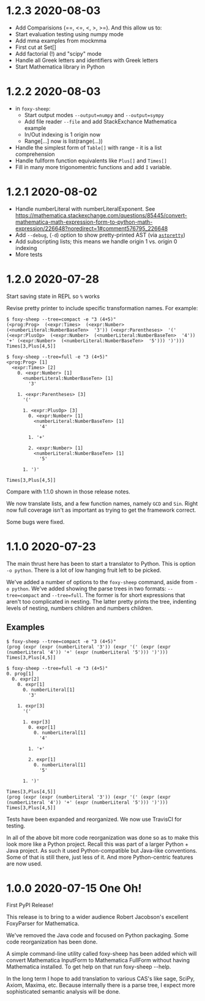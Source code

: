 1.2.3 2020-08-03
================

* Add Comparisions (==, <=, <, >, >=). And this allow us to:
* Start evaluation testing using numpy mode
* Add mma examples from mockmma
* First cut at Set[]
* Add factorial (!) and "scipy" mode
* Handle all Greek letters and identifiers with Greek letters
* Start Mathematica library in Python

1.2.2 2020-08-03
================

* in `foxy-sheep`:
  - Start output modes `--output=numpy` and `--output=sympy`
  - Add file reader `--file` and add StackExchance Mathematica example
  - In/Out indexing is 1 origin now
  - Range[...] now is list(range(...))
* Handle the simplest form of `Table[]` with range - it is a list comprehension
* Handle fullform function equivalents like `Plus[]` and `Times[]`
* Fill in many more trigonomentric functions and add `I` variable.

1.2.1 2020-08-02
================

* Handle numberLiteral with numberLiteralExponent. See https://mathematica.stackexchange.com/questions/85445/convert-mathematica-math-expression-form-to-python-math-expression/226648?noredirect=1#comment576795_226648
* Add `--debug`, (`-d`) option to show pretty-printed AST (via [`astpretty`](https://pypi.org/project/astpretty/))
* Add subscripting lists; this means we handle origin 1 vs. origin 0 indexing
* More tests

1.2.0 2020-07-28
================

Start saving state in REPL so `%` works

Revise pretty printer to include specific transformation names. For example:

```
$ foxy-sheep --tree=compact -e "3 (4+5)"
(<prog:Prog>  (<expr:Times>  (<expr:Number>  (<numberLiteral:NumberBaseTen>  '3')) (<expr:Parentheses>  '(' (<expr:PlusOp>  (<expr:Number>  (<numberLiteral:NumberBaseTen>  '4')) '+' (<expr:Number>  (<numberLiteral:NumberBaseTen>  '5'))) ')')))
Times[3,Plus[4,5]]

$ foxy-sheep --tree=full -e "3 (4+5)"
<prog:Prog> [1]
  <expr:Times> [2]
    0. <expr:Number> [1]
      <numberLiteral:NumberBaseTen> [1]
        '3'

    1. <expr:Parentheses> [3]
      '('

      1. <expr:PlusOp> [3]
        0. <expr:Number> [1]
          <numberLiteral:NumberBaseTen> [1]
            '4'

        1. '+'

        2. <expr:Number> [1]
          <numberLiteral:NumberBaseTen> [1]
            '5'

      1. ')'

Times[3,Plus[4,5]]
```

Compare with 1.1.0 shown in those release notes.

We now translate lists, and a few function names, namely `GCD` and `Sin`. Right now full coverage isn't as important as trying to get the framework correct.

Some bugs were fixed.


1.1.0 2020-07-23
================

The main thrust here has been to start a translator to Python.
This is option `-o python`. There is a lot of low hanging fruit left to be picked.

We've added a number of options to the `foxy-sheep` command, aside from `-o python`. We've added showing the parse trees in two formats: `--tree=compact` and `--tree=full`. The former is for short expressions that aren't too complicated in nesting. The latter pretty prints the tree, indenting levels of nesting, numbers children and numbers children.

Examples
--------

```
$ foxy-sheep --tree=compact -e "3 (4+5)"
(prog (expr (expr (numberLiteral '3')) (expr '(' (expr (expr (numberLiteral '4')) '+' (expr (numberLiteral '5'))) ')')))
Times[3,Plus[4,5]]
```

```
$ foxy-sheep --tree=full -e "3 (4+5)"
0. prog[1]
  0. expr[2]
    0. expr[1]
      0. numberLiteral[1]
        '3'

    1. expr[3]
      '('

      1. expr[3]
        0. expr[1]
          0. numberLiteral[1]
            '4'

        1. '+'

        2. expr[1]
          0. numberLiteral[1]
            '5'

      1. ')'

Times[3,Plus[4,5]]
(prog (expr (expr (numberLiteral '3')) (expr '(' (expr (expr (numberLiteral '4')) '+' (expr (numberLiteral '5'))) ')')))
Times[3,Plus[4,5]]
```

Tests have been expanded and reorganized. We now use TravisCI for testing.

In all of the above bit more code reorganization was done so as to make this look more like a Python project. Recall this was part of a larger Python + Java project. As such it used Python-compatible but Java-like conventions. Some of that is still there, just less of it. And more Python-centric features are now used.

1.0.0 2020-07-15 One Oh!
========================

First PyPI Release!

This release is to bring to a wider audience Robert Jacobson's excellent FoxyParser for Mathematica.

We've removed the Java code and focused on Python packaging. Some code reorganization has been done.

A simple command-line utility called foxy-sheep has been added which will convert Mathematica InputForm to Mathematica FullForm without having Mathematica installed. To get help on that run foxy-sheep --help.

In the long term I hope to add translation to various CAS's like sage, SciPy, Axiom, Maxima, etc. Because internally there is a parse tree, I expect more sophisticated semantic analysis will be done.
